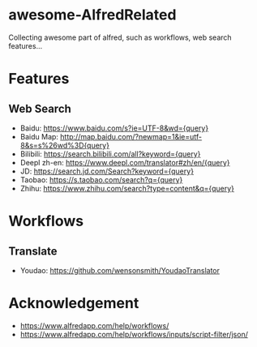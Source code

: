 # awesome-AlfredRelated
Collecting awesome part of alfred, such as workflows, web search features...

# Features
## Web Search
- Baidu: https://www.baidu.com/s?ie=UTF-8&wd={query}
- Baidu Map: http://map.baidu.com/?newmap=1&ie=utf-8&s=s%26wd%3D{query}
- Bilibili: https://search.bilibili.com/all?keyword={query}
- Deepl zh-en: https://www.deepl.com/translator#zh/en/{query}
- JD: https://search.jd.com/Search?keyword={query}
- Taobao: https://s.taobao.com/search?q={query}
- Zhihu: https://www.zhihu.com/search?type=content&q={query}

# Workflows
## Translate
- Youdao: https://github.com/wensonsmith/YoudaoTranslator

# Acknowledgement
- https://www.alfredapp.com/help/workflows/
- https://www.alfredapp.com/help/workflows/inputs/script-filter/json/
